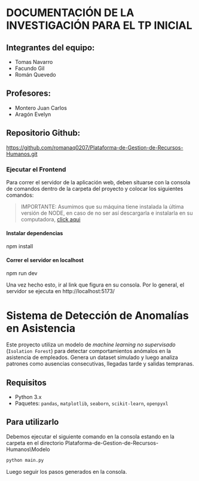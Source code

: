 # DOCUMENTACIÓN DE LA INVESTIGACIÓN PARA EL TP INICIAL

## Integrantes del equipo:
- Tomas Navarro 
- Facundo Gil
- Román Quevedo 


## Profesores:
- Montero Juan Carlos
- Aragón Evelyn

## Repositorio Github:
https://github.com/romanaq0207/Plataforma-de-Gestion-de-Recursos-Humanos.git

### Ejecutar el Frontend

Para correr el servidor de la aplicación web, deben situarse con la consola de comandos dentro de la carpeta
del proyecto y colocar los siguientes comandos:
> IMPORTANTE: Asumimos que su máquina tiene instalada la última versión de NODE, en caso de no ser así descargarla
  e instalarla en su computadora, [click aqui](https://nodejs.org/en/download)

#### Instalar dependencias


npm install


#### Correr el servidor en localhost


npm run dev


Una vez hecho esto, ir al link que figura en su consola. Por lo general, el servidor se ejecuta en http://localhost:5173/

# Sistema de Detección de Anomalías en Asistencia

Este proyecto utiliza un modelo de *machine learning no supervisado* (`Isolation Forest`) para detectar comportamientos anómalos en la asistencia de empleados. Genera un dataset simulado y luego analiza patrones como ausencias consecutivas, llegadas tarde y salidas tempranas.

## Requisitos

- Python 3.x  
- Paquetes: `pandas`, `matplotlib`, `seaborn`, `scikit-learn`, `openpyxl`

## Para utilizarlo

 Debemos ejecutar el siguiente comando en la consola estando en la carpeta en el directorio Plataforma-de-Gestion-de-Recursos-Humanos\Modelo
```bash
python main.py
```
 Luego seguir los pasos generados en la consola.
